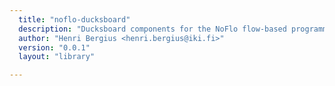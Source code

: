 ```yaml
---
  title: "noflo-ducksboard"
  description: "Ducksboard components for the NoFlo flow-based programming environment"
  author: "Henri Bergius <henri.bergius@iki.fi>"
  version: "0.0.1"
  layout: "library"

---
```


